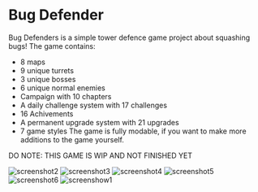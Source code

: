 # Bug Defender
Bug Defenders is a simple tower defence game project about squashing bugs! The game contains:

* 8 maps
* 9 unique turrets
* 3 unique bosses
* 6 unique normal enemies
* Campaign with 10 chapters
* A daily challenge system with 17 challenges
* 16 Achivements
* A permanent upgrade system with 21 upgrades
* 7 game styles
The game is fully modable, if you want to make more additions to the game yourself.

DO NOTE: THIS GAME IS WIP AND NOT FINISHED YET

![screenshot2](https://github.com/kris701/BugDefenders/assets/22596587/6e7fd3c7-5ebc-4165-b8f3-ded21b4a74b7)
![screenshot3](https://github.com/kris701/BugDefenders/assets/22596587/d4e6bd96-ec3b-4fdb-8749-059ed21e0902)
![screenshot4](https://github.com/kris701/BugDefenders/assets/22596587/98d4b01a-0390-46c1-81b7-2b7da40f26e6)
![screenshot5](https://github.com/kris701/BugDefenders/assets/22596587/574683e7-b324-4866-9472-3100130f5544)
![screenshot6](https://github.com/kris701/BugDefenders/assets/22596587/2779cf51-53da-4ae9-8dfa-9534325719da)
![screenshow1](https://github.com/kris701/BugDefenders/assets/22596587/517fcedb-19bb-452a-b0bf-0ccde36c04bf)
